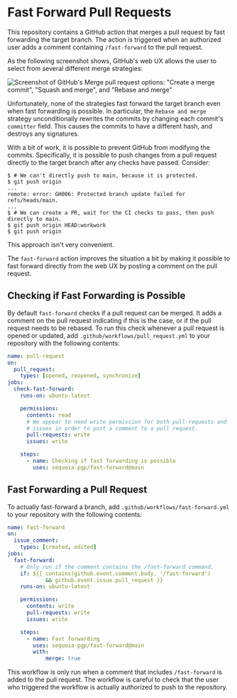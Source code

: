 # Fast Forward Pull Requests

This repository contains a GitHub action that merges a pull request by
fast forwarding the target branch.  The action is triggered when an
authorized user adds a comment containing `/fast-forward` to the pull
request.

As the following screenshot shows, GitHub's web UX allows the user to
select from several different merge strategies:

![Screenshot of GitHub's Merge pull request options: "Create a merge
  commit", "Squash and merge", and "Rebase and
  merge"](assets/merge-pull-request.jpg)

Unfortunately, none of the strategies fast forward the target branch
even when fast forwarding is possible.  In particular, the `Rebase and
merge` strategy unconditionally rewrites the commits by changing each
commit's `committer` field.  This causes the commits to have a
different hash, and destroys any signatures.

With a bit of work, it is possible to prevent GitHub from modifying
the commits.  Specifically, it is possible to push changes from a pull
request directly to the target branch after any checks have passed.
Consider:

```shell
$ # We can't directly push to main, because it is protected.
$ git push origin
...
remote: error: GH006: Protected branch update failed for refs/heads/main.
...
$ # We can create a PR, wait for the CI checks to pass, then push directly to main.
$ git push origin HEAD:workwork
$ git push origin
```

This approach isn't very convenient.

The `fast-forward` action improves the situation a bit by making it
possible to fast forward directly from the web UX by posting a comment
on the pull request.

## Checking if Fast Forwarding is Possible

By default `fast-forward` checks if a pull request can be merged.  It
adds a comment on the pull request indicating if this is the case, or
if the pull request needs to be rebased.  To run this check whenever a
pull request is opened or updated, add
`.github/workflows/pull_request.yml` to your repository with the
following contents:

```yaml
name: pull-request
on:
  pull_request:
    types: [opened, reopened, synchronize]
jobs:
  check-fast-forward:
    runs-on: ubuntu-latest

    permissions:
      contents: read
      # We appear to need write permission for both pull-requests and
      # issues in order to post a comment to a pull request.
      pull-requests: write
      issues: write

    steps:
      - name: Checking if fast forwarding is possible
        uses: sequoia-pgp/fast-forward@main
```

## Fast Forwarding a Pull Request

To actually fast-forward a branch, add
`.github/workflows/fast-forward.yml` to your repository with the
following contents:

```yaml
name: fast-forward
on:
  issue_comment:
    types: [created, edited]
jobs:
  fast-forward:
    # Only run if the comment contains the /fast-forward command.
    if: ${{ contains(github.event.comment.body, '/fast-forward')
            && github.event.issue.pull_request }}
    runs-on: ubuntu-latest

    permissions:
      contents: write
      pull-requests: write
      issues: write

    steps:
      - name: Fast forwarding
        uses: sequoia-pgp/fast-forward@main
        with:
            merge: true
```

This workflow is only run when a comment that includes `/fast-forward`
is added to the pull request.  The workflow is careful to check that
the user who triggered the workflow is actually authorized to push to
the repository.
